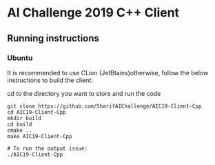 # AI Challenge 2019 C++ Client
## Running instructions
### Ubuntu
It is recommended to use CLion (JetBtains)otherwise, follow the below instructions to build the client:

cd to the directory you want to store and run the code
```
git clone https://github.com/SharifAIChallenge/AIC19-Client-Cpp
cd AIC19-Client-Cpp
mkdir build
cd build
cmake ..
make AIC19-Client-Cpp

# To run the output issue:
./AIC19-Client-Cpp
```





